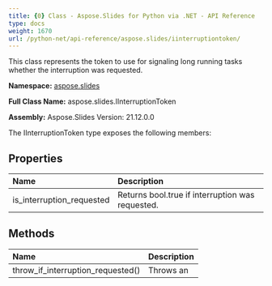 ```yaml
---
title: {0} Class - Aspose.Slides for Python via .NET - API Reference
type: docs
weight: 1670
url: /python-net/api-reference/aspose.slides/iinterruptiontoken/
---
```


This class represents the token to use for signaling long running tasks whether the interruption was requested.

**Namespace:** [aspose.slides](/python-net/api-reference/aspose.slides/)

**Full Class Name:** aspose.slides.IInterruptionToken

**Assembly:**  Aspose.Slides Version: 21.12.0.0

The IInterruptionToken type exposes the following members:
## **Properties**
|**Name**|**Description**|
| :- | :- |
|is_interruption_requested|Returns bool.true if interruption was requested.|
## **Methods**
|**Name**|**Description**|
| :- | :- |
|throw_if_interruption_requested()|Throws an|
